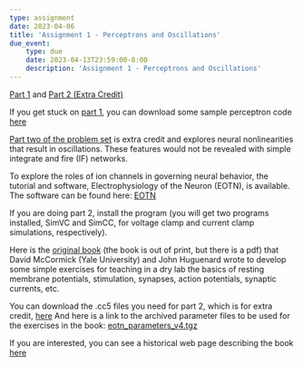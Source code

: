 ```yaml
---
type: assignment
date: 2023-04-06
title: 'Assignment 1 - Perceptrons and Oscillations'
due_event: 
    type: due
    date: 2023-04-13T23:59:00-8:00
    description: 'Assignment 1 - Perceptrons and Oscillations'
---
```


[Part 1](../static_files/problem_sets/ProblemSetPerceptrons.pdf) and [Part 2 (Extra Credit)](../static_files/problem_sets/ps1_part2_extra_credit.pdf)

If you get stuck on [part 1](../static_files/problem_sets/ProblemSetPerceptrons.pdf), you can download some sample perceptron code [here](../static_files/code/BinaryPerceptronSampleCode.m)

[Part two of the problem set](../static_files/problem_sets/ps1_part2_extra_credit.pdf) is extra credit and explores neural nonlinearities that result in oscillations. These features would not be revealed with simple integrate and fire (IF) networks.

To explore the roles of ion channels in governing neural behavior, the tutorial and software, Electrophysiology of the Neuron (EOTN), is available. The software can be found here: [EOTN](https://huguenardlab.stanford.edu/eotn/)

If you are doing part 2, install the program (you will get two programs installed, SimVC and SimCC, for voltage clamp and current clamp simulations, respectively).

Here is the [original book](https://hlab.stanford.edu/eotn/ELECTROPHYSIOLOGY%20OF%20THE%20NEURON.pdf) (the book is out of print, but there is a pdf) that David McCormick (Yale University) and John Huguenard wrote to develop some simple exercises for teaching in a dry lab the basics of resting membrane potentials, stimulation, synapses, action potentials, synaptic currents, etc.

You can download the .cc5 files you need for part 2, which is for extra credit, [here](../static_files/code/ps1_pt2_exp1.cc5)
And here is a link to the archived parameter files to be used for the exercises in the book: [eotn_parameters_v4.tgz](../static_files/code/eotn_parameters_v4.tgz)

If you are interested, you can see a historical web page describing the book [here](http://eotn.stanford.edu)
